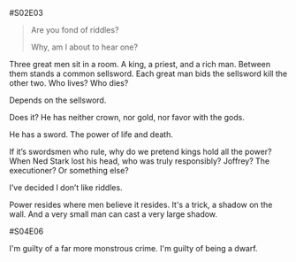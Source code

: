 #S02E03

> Are you fond of riddles?
>
> Why, am I about to hear one?

Three great men sit in a room. A king, a priest, and a rich man. Between them stands a common sellsword. Each great man bids the sellsword kill the other two. Who lives? Who dies?

Depends on the sellsword.

Does it? He has neither crown, nor gold, nor favor with the gods.

He has a sword. The power of life and death.

If it’s swordsmen who rule, why do we pretend kings hold all the power? When Ned Stark lost his head, who was truly responsibly? Joffrey? The executioner? Or something else?

I’ve decided I don’t like riddles.

Power resides where men believe it resides. It's a trick, a shadow on the wall. And a very small man can cast a very large shadow.

#S04E06

I'm guilty of a far more monstrous crime. I'm guilty of being a dwarf.
